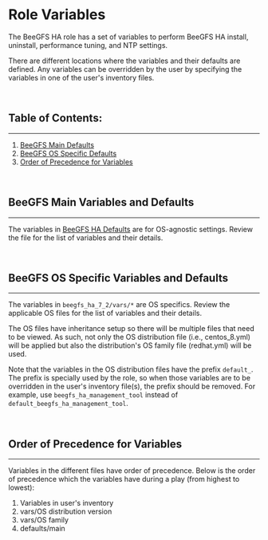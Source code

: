 # Role Variables
The BeeGFS HA role has a set of variables to perform BeeGFS HA install, uninstall, performance tuning, and NTP settings.

There are different locations where the variables and their defaults are defined. Any variables can be overridden by
the user by specifying the variables in one of the user's inventory files.

<br>

## Table of Contents:
------------
1. [BeeGFS Main Defaults](#beegfs-main-variables-and-defaults)
2. [BeeGFS OS Specific Defaults](#beegfs-os-specific-variables-and-defaults)
3. [Order of Precedence for Variables](#order-of-precedence-for-variables)

<br>

<a name="beegfs-main-defaults"></a>
## BeeGFS Main Variables and Defaults
------------
The variables in [BeeGFS HA Defaults](../defaults/main.yml) are for OS-agnostic settings. Review the file for the list
of variables and their details.

<br>

<a name="beegfs-os-specific-defaults"></a>
## BeeGFS OS Specific Variables and Defaults
------------
The variables in `beegfs_ha_7_2/vars/*` are OS specifics. Review the applicable OS files for the list of variables and 
their details.

The OS files have inheritance setup so there will be multiple files that need to be viewed. As such, not only the 
OS distribution file (i.e., centos_8.yml) will be applied but also the distribution's OS family file (redhat.yml) will 
be used.

Note that the variables in the OS distribution files have the prefix `default_`. The prefix is specially used by the 
role, so when those variables are to be overridden in the user's inventory file(s), the prefix should be removed. 
For example, use `beegfs_ha_management_tool` instead of `default_beegfs_ha_management_tool`.

<br>

<a name="order-of-precedence-for-variables"></a>
## Order of Precedence for Variables
------------
Variables in the different files have order of precedence. Below is the order of precedence which the variables have
during a play (from highest to lowest):

1. Variables in user's inventory
2. vars/OS distribution version
3. vars/OS family
4. defaults/main